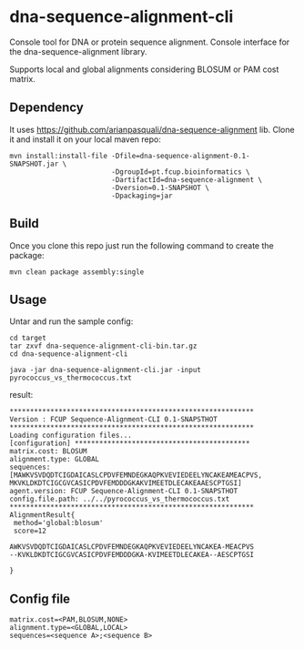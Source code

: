 dna-sequence-alignment-cli
==========================

Console tool for DNA or protein sequence alignment.
Console interface for the dna-sequence-alignment library.

Supports local and global alignments considering BLOSUM or PAM cost matrix.

Dependency
----------
It uses https://github.com/arianpasquali/dna-sequence-alignment lib.
Clone it and install it on your local maven repo:

    mvn install:install-file -Dfile=dna-sequence-alignment-0.1-SNAPSHOT.jar \
                             -DgroupId=pt.fcup.bioinformatics \
                             -DartifactId=dna-sequence-alignment \
                             -Dversion=0.1-SNAPSHOT \
                             -Dpackaging=jar

Build
-----
Once you clone this repo just run the following command to create the package:

    mvn clean package assembly:single

Usage
-----
Untar and run the sample config:

    cd target
    tar zxvf dna-sequence-alignment-cli-bin.tar.gz
    cd dna-sequence-alignment-cli

    java -jar dna-sequence-alignment-cli.jar -input pyrococcus_vs_thermococcus.txt

result:

    ************************************************************
    Version : FCUP Sequence-Alignment-CLI 0.1-SNAPSTHOT
    ************************************************************
    Loading configuration files...
    [configuration] *******************************************
    matrix.cost: BLOSUM
    alignment.type: GLOBAL
    sequences: [MAWKVSVDQDTCIGDAICASLCPDVFEMNDEGKAQPKVEVIEDEELYNCAKEAMEACPVS, MKVKLDKDTCIGCGVCASICPDVFEMDDDGKAKVIMEETDLECAKEAAESCPTGSI]
    agent.version: FCUP Sequence-Alignment-CLI 0.1-SNAPSTHOT
    config.file.path: ../../pyrococcus_vs_thermococcus.txt
    ************************************************************
    AlignmentResult{
     method='global:blosum'
     score=12

    AWKVSVDQDTCIGDAICASLCPDVFEMNDEGKAQPKVEVIEDEELYNCAKEA-MEACPVS
    --KVKLDKDTCIGCGVCASICPDVFEMDDDGKA-KVIMEETDLECAKEA--AESCPTGSI

    }

Config file
------------
    matrix.cost=<PAM,BLOSUM,NONE>
    alignment.type=<GLOBAL,LOCAL>
    sequences=<sequence A>;<sequence B>
